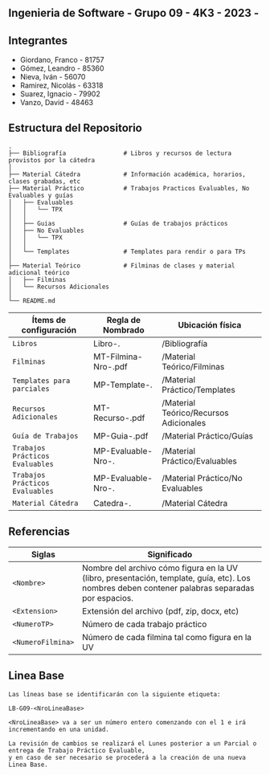 ## Ingenieria de Software - Grupo 09 - 4K3 - 2023 -

## Integrantes

- Giordano, Franco - 81757
- Gómez, Leandro - 85360
- Nieva, Iván - 56070
- Ramirez, Nicolás - 63318
- Suarez, Ignacio - 79902
- Vanzo, David - 48463

## Estructura del Repositorio
    .
    ├── Bibliografía                # Libros y recursos de lectura provistos por la cátedra
    │
    ├── Material Cátedra            # Información académica, horarios, clases grabadas, etc
    ├── Material Práctico           # Trabajos Practicos Evaluables, No Evaluables y guías 
    │   ├── Evaluables
    │   │   └── TPX
    │   │
    │   ├── Guias                   # Guías de trabajos prácticos
    │   ├── No Evaluables
    │   │   └── TPX
    │   │
    │   └── Templates               # Templates para rendir o para TPs
    │
    ├── Material Teórico            # Filminas de clases y material adicional teórico
    │   ├── Filminas
    │   └── Recursos Adicionales          
    │
    └── README.md
    

| Ítems de configuración          | Regla de Nombrado                                    | Ubicación física                        |
|---------------------------------|------------------------------------------------------|-----------------------------------------|
| `Libros`                        | Libro-<Nombre>.<Extension>                           | /Bibliografía                           |
| `Filminas`                      | MT-Filmina-Nro<NroFilmina>-<Nombre>.pdf              | /Material Teórico/Filminas              |
| `Templates para parciales`      | MP-Template-<Nombre>.<Extension>                     | /Material Práctico/Templates            |
| `Recursos Adicionales`          | MT-Recurso-<Nombre>.pdf                              | /Material Teórico/Recursos Adicionales  |
| `Guía de Trabajos`              | MP-Guia-<Nombre>.pdf                                 | /Material Práctico/Guías                |
| `Trabajos Prácticos Evaluables` | MP-Evaluable-Nro<NroTP>-<Nombre>.<Extension>         | /Material Práctico/Evaluables           |
| `Trabajos Prácticos Evaluables` | MP-Evaluable-Nro<NroTP>-<Nombre>.<Extension>         | /Material Práctico/No Evaluables        |
| `Material Cátedra`              | Catedra-<Nombre>.<extension>                         | /Material Cátedra                       |



## Referencias
| Siglas       		| Significado                                                                                                                                     |
|-----------------------|-------------------------------------------------------------------------------------------------------------------------------------------------|
| `<Nombre>`   		| Nombre del archivo cómo figura en la UV (libro, presentación, template, guía, etc). Los nombres deben contener palabras separadas por espacios. |
| `<Extension>`      	| Extensión del archivo (pdf, zip, docx, etc)                                                                                                     |
| `<NumeroTP>` 		| Número de cada trabajo práctico                                                                                                                 |
| `<NumeroFilmina>`     | Número de cada filmina tal como figura en la UV												  |

## Linea Base
```
Las líneas base se identificarán con la siguiente etiqueta:

LB-G09-<NroLineaBase>

<NroLineaBase> va a ser un número entero comenzando con el 1 e irá incrementando en una unidad.

La revisión de cambios se realizará el Lunes posterior a un Parcial o entrega de Trabajo Práctico Evaluable, 
y en caso de ser necesario se procederá a la creación de una nueva Linea Base.

```
